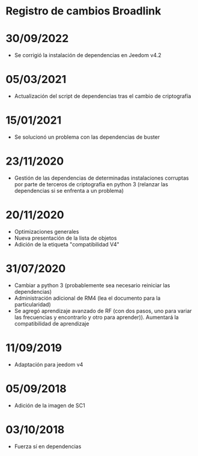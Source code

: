 # Registro de cambios Broadlink

# 30/09/2022

- Se corrigió la instalación de dependencias en Jeedom v4.2

# 05/03/2021

- Actualización del script de dependencias tras el cambio de criptografía

# 15/01/2021

- Se solucionó un problema con las dependencias de buster

# 23/11/2020

- Gestión de las dependencias de determinadas instalaciones corruptas por parte de terceros de criptografía en python 3 (relanzar las dependencias si se enfrenta a un problema)

# 20/11/2020

- Optimizaciones generales
- Nueva presentación de la lista de objetos
- Adición de la etiqueta "compatibilidad V4"

# 31/07/2020

- Cambiar a python 3 (probablemente sea necesario reiniciar las dependencias)
- Administración adicional de RM4 (lea el documento para la particularidad)
- Se agregó aprendizaje avanzado de RF (con dos pasos, uno para variar las frecuencias y encontrarlo y otro para aprender)). Aumentará la compatibilidad de aprendizaje

# 11/09/2019

- Adaptación para jeedom v4

# 05/09/2018

- Adición de la imagen de SC1

# 03/10/2018

- Fuerza sí en dependencias
